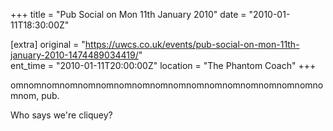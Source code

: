 +++
title = "Pub Social on Mon 11th January 2010"
date = "2010-01-11T18:30:00Z"

[extra]
original = "https://uwcs.co.uk/events/pub-social-on-mon-11th-january-2010-1474489034419/"    
ent_time = "2010-01-11T20:00:00Z"
location = "The Phantom Coach"
+++

omnomnomnomnomnomnomnomnomnomnomnomnomnomnomnomnomnomnom, pub.

Who says we're cliquey?

